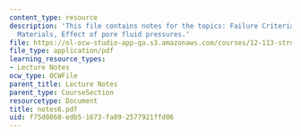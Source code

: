```yaml
---
content_type: resource
description: 'This file contains notes for the topics: Failure Criteria, Cohesive
  Materials, Effect of pore fluid pressures.'
file: https://ol-ocw-studio-app-qa.s3.amazonaws.com/courses/12-113-structural-geology-fall-2005/f75d0868edb51673fa092577921ffd06_notes6.pdf
file_type: application/pdf
learning_resource_types:
- Lecture Notes
ocw_type: OCWFile
parent_title: Lecture Notes
parent_type: CourseSection
resourcetype: Document
title: notes6.pdf
uid: f75d0868-edb5-1673-fa09-2577921ffd06
---
```


